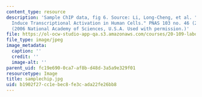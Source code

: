 ```yaml
---
content_type: resource
description: 'Sample ChIP data, fig 6. Source: Li, Long-Cheng, et al. "Small dsRNAs
  Induce Transcriptional Activation in Human Cells." PNAS 103 no. 46 (2006): 17337-42.
  (2006 National Academy of Sciences, U.S.A. Used with permission.)'
file: https://ol-ocw-studio-app-qa.s3.amazonaws.com/courses/20-109-laboratory-fundamentals-in-biological-engineering-fall-2007/b1902f27cc1ebec8fe3cada22fe26bb8_samplechip.jpg
file_type: image/jpeg
image_metadata:
  caption: ''
  credit: ''
  image-alt: ''
parent_uid: fc19e690-0ca7-af8b-d48d-3a5a9e329f01
resourcetype: Image
title: samplechip.jpg
uid: b1902f27-cc1e-bec8-fe3c-ada22fe26bb8
---
```


